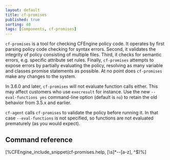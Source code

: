 ```yaml
---
layout: default
title: cf-promises
published: true
sorting: 40
tags: [Components, cf-promises]
---
```


`cf-promises` is a  tool for checking CFEngine policy code. It operates by 
first parsing policy code checking for syntax errors. Second, it validates the 
integrity of policy consisting of multiple files. Third, it checks for 
semantic errors, e.g. specific attribute set rules. Finally, `cf-promises` 
attempts to expose errors by partially evaluating the policy, resolving as 
many variable and classes promise statements as possible. At no point does 
`cf-promises` make any changes to the system.

In 3.6.0 and later, `cf-promises` will not evaluate function calls
either.  This may affect customers who use `execresult` for instance.
Use the new `--eval-functions yes` command-line option (default is
`no`) to retain the old behavior from 3.5.x and earlier.

`cf-agent` calls `cf-promises` to validate the policy before running
it.  In that case `--eval-functions` is not specified, so functions
are not evaluated prematurely (as you would expect).

## Command reference ##

[%CFEngine_include_snippet(cf-promises.help, [\s]*--[a-z], ^$)%]
